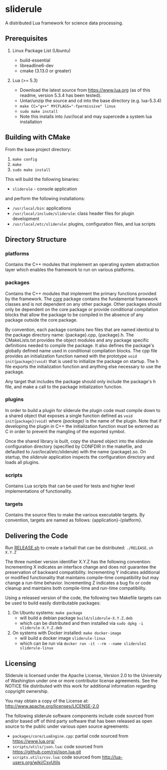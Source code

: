 # sliderule

A distributed Lua framework for science data processing.

## Prerequisites

1. Linux Package List (Ubuntu)
   * build-essential
   * libreadline6-dev
   * cmake (3.13.0 or greater)

2. Lua (>= 5.3)
   * Download the latest source from https://www.lua.org (as of this readme, version 5.3.4 has been tested).
   * Untar/unzip the source and cd into the base directory (e.g. lua-5.3.4)
   * `make CC="g++" MYCFLAGS="-fpermissive" linux`
   * `sudo make install`
   * Note this installs into /usr/local and may supercede a system lua installation

## Building with CMake

From the base project directory:
1. `make config`
2. `make`
3. `sudo make install`

This will build the following binaries:
* `sliderule` - console application

and perform the following installations:
* `/usr/local/bin`: applications
* `/usr/local/include/sliderule`: class header files for plugin development
* `/usr/local/etc/sliderule`: plugins, configuration files, and lua scripts

## Directory Structure

### platforms

Contains the C++ modules that implement an operating system abstraction layer which enables the framework to run on various platforms.

### packages

Contains the C++ modules that implement the primary functions provided by the framework.  The [core](packages/core/core.md) package contains the fundamental framework classes and is not dependent on any other package.  Other packages should only be dependent on the core package or provide conditional compilation blocks that allow the package to be compiled in the absence of any package outside the core package.

By convention, each package contains two files that are named identical to the package directory name: {package}.cpp, {package}.h.  The CMakeLists.txt provides the object modules and any package specific definitions needed to compile the package.  It also defines the package's globally defined name used in conditional compilation blocks.  The cpp file provides an initialization function named with the prototype `void init{package}(void)` that is used to initialize the package on startup.  The h file exports the initialization function and anything else necessary to use the package.

Any target that includes the package should only include the package's h file, and make a call to the package initialization function.

### plugins

In order to build a plugin for sliderule the plugin code must compile down to a shared object that exposes a single function defined as `void init{package}(void)` where _{package}_ is the name of the plugin.  Note that if developing the plugin in C++ the initialization function must be externed as C in order to prevent the mangling of the exported symbol.

Once the shared library is built, copy the shared object into the sliderule configuration directory (specified by CONFDIR in the makefile, and defaulted to /usr/local/etc/sliderule) with the name {package}.so.  On startup, the _sliderule_ application inspects the configuration directory and loads all plugins.

### scripts

Contains Lua scripts that can be used for tests and higher level implementations of functionality. 

### targets

Contains the source files to make the various executable targets. By convention, targets are named as follows: {application}-{platform}.

## Delivering the Code


Run [RELEASE.sh](RELEASE.sh) to create a tarball that can be distributed: `./RELEASE.sh X.Y.Z`

The three number version identifier X.Y.Z has the following convention: Incrementing X indicates an interface change and does not guarantee the preservation of backward compatibility.  Incrementing Y indicates additional or modified functionality that maintains compile-time compatibility but may change a run-time behavior.  Incrementing Z indicates a bug fix or code cleanup and maintains both compile-time and run-time compatibility.

Using a released version of the code, the following two Makefile targets can be used to build easily distributable packages:
1. On Ubuntu systems: `make package` 
   * will build a debian package `build/sliderule-X.Y.Z.deb` 
   * which can be distributed and then installed via `sudo dpkg -i sliderule-X.Y.Z.deb`
2. On systems with Docker installed: `make docker-image` 
   * will build a docker image `sliderule-linux` 
   * which can be run via `docker run -it --rm --name sliderule1 sliderule-linux`

## Licensing

Sliderule is licensed under the Apache License, Version 2.0
to the University of Washington under one or more contributor 
license agreements.  See the NOTICE file distributed with this 
work for additional information regarding copyright ownership.  

You may obtain a copy of the License at: http://www.apache.org/licenses/LICENSE-2.0

The following sliderule software components include code sourced from and/or 
based off of third party software that has been released as open source to the 
public under various open source agreements:  
* `packages/core/LuaEngine.cpp`: partial code sourced from https://www.lua.org/
* `scripts/utils/json.lua`: code sourced from https://github.com/rxi/json.lua.git
* `scripts.utils/csv.lua`: code sourced from http://lua-users.org/wiki/CsvUtils
